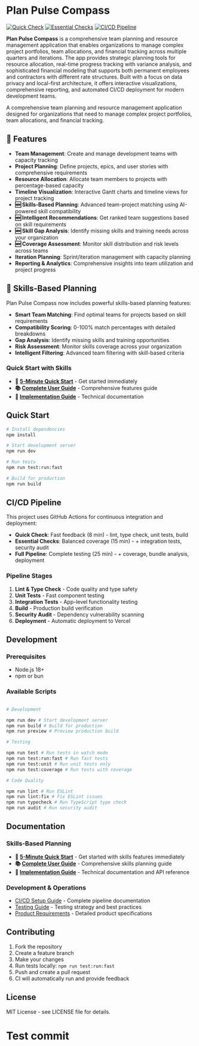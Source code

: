 # Plan Pulse Compass

[![Quick Check](https://github.com/your-username/plan-pulse-compass/workflows/Quick%20Check/badge.svg)](https://github.com/your-username/plan-pulse-compass/actions/workflows/quick-check.yml)
[![Essential Checks](https://github.com/your-username/plan-pulse-compass/workflows/Essential%20Checks/badge.svg)](https://github.com/your-username/plan-pulse-compass/actions/workflows/essential.yml)
[![CI/CD Pipeline](https://github.com/your-username/plan-pulse-compass/workflows/CI%2FCD%20Pipeline/badge.svg)](https://github.com/your-username/plan-pulse-compass/actions/workflows/ci.yml)

**Plan Pulse Compass** is a comprehensive team planning and resource management application that enables organizations to manage complex project portfolios, team allocations, and financial tracking across multiple quarters and iterations. The app provides strategic planning tools for resource allocation, real-time progress tracking with variance analysis, and sophisticated financial modeling that supports both permanent employees and contractors with different rate structures. Built with a focus on data privacy and local-first architecture, it offers interactive visualizations, comprehensive reporting, and automated CI/CD deployment for modern development teams.

A comprehensive team planning and resource management application designed for organizations that need to manage complex project portfolios, team allocations, and financial tracking.

## 🎯 Features

- **Team Management**: Create and manage development teams with capacity tracking
- **Project Planning**: Define projects, epics, and user stories with comprehensive requirements
- **Resource Allocation**: Allocate team members to projects with percentage-based capacity
- **Timeline Visualization**: Interactive Gantt charts and timeline views for project tracking
- **🆕 Skills-Based Planning**: Advanced team-project matching using AI-powered skill compatibility
- **🆕 Intelligent Recommendations**: Get ranked team suggestions based on skill requirements
- **🆕 Skill Gap Analysis**: Identify missing skills and training needs across your organization
- **🆕 Coverage Assessment**: Monitor skill distribution and risk levels across teams
- **Iteration Planning**: Sprint/iteration management with capacity planning
- **Reporting & Analytics**: Comprehensive insights into team utilization and project progress

## 🚀 Skills-Based Planning

Plan Pulse Compass now includes powerful skills-based planning features:

- **Smart Team Matching**: Find optimal teams for projects based on skill requirements
- **Compatibility Scoring**: 0-100% match percentages with detailed breakdowns
- **Gap Analysis**: Identify missing skills and training opportunities
- **Risk Assessment**: Monitor skills coverage across your organization
- **Intelligent Filtering**: Advanced team filtering with skill-based criteria

### Quick Start with Skills

- **📖 [5-Minute Quick Start](docs/QUICK_START_SKILLS.md)** - Get started immediately
- **📚 [Complete User Guide](docs/USER_GUIDE_SKILLS.md)** - Comprehensive features guide
- **🔧 [Implementation Guide](SKILLS_IMPLEMENTATION_GUIDE.md)** - Technical documentation

## Quick Start

```bash
# Install dependencies
npm install

# Start development server
npm run dev

# Run tests
npm run test:run:fast

# Build for production
npm run build
```

## CI/CD Pipeline

This project uses GitHub Actions for continuous integration and deployment:

- **Quick Check**: Fast feedback (8 min) - lint, type check, unit tests, build
- **Essential Checks**: Balanced coverage (15 min) - + integration tests, security audit
- **Full Pipeline**: Complete testing (25 min) - + coverage, bundle analysis, deployment

### Pipeline Stages

1. **Lint & Type Check** - Code quality and type safety
2. **Unit Tests** - Fast component testing
3. **Integration Tests** - App-level functionality testing
4. **Build** - Production build verification
5. **Security Audit** - Dependency vulnerability scanning
6. **Deployment** - Automatic deployment to Vercel

## Development

### Prerequisites

- Node.js 18+
- npm or bun

### Available Scripts

```bash

# Development

npm run dev # Start development server
npm run build # Build for production
npm run preview # Preview production build

# Testing

npm run test # Run tests in watch mode
npm run test:run:fast # Run fast tests
npm run test:unit # Run unit tests only
npm run test:coverage # Run tests with coverage

# Code Quality

npm run lint # Run ESLint
npm run lint:fix # Fix ESLint issues
npm run typecheck # Run TypeScript type check
npm run audit # Run security audit

```

## Documentation

### Skills-Based Planning

- **📖 [5-Minute Quick Start](docs/QUICK_START_SKILLS.md)** - Get started with skills features immediately
- **📚 [Complete User Guide](docs/USER_GUIDE_SKILLS.md)** - Comprehensive skills planning guide
- **🔧 [Implementation Guide](SKILLS_IMPLEMENTATION_GUIDE.md)** - Technical documentation and API reference

### Development & Operations

- [CI/CD Setup Guide](CI_CD_SETUP.md) - Complete pipeline documentation
- [Testing Guide](TESTING.md) - Testing strategy and best practices
- [Product Requirements](PRD-spec.md) - Detailed product specifications

## Contributing

1. Fork the repository
2. Create a feature branch
3. Make your changes
4. Run tests locally: `npm run test:run:fast`
5. Push and create a pull request
6. CI will automatically run and provide feedback

## License

MIT License - see LICENSE file for details.

# Test commit

```

```
